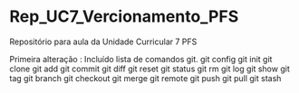 # Rep_UC7_Vercionamento_PFS
Repositório para aula da Unidade Curricular 7 PFS

Primeira alteração : Incluído lista de comandos git.
git config
git init
git clone
git add
git commit
git diff
git reset
git status
git rm
git log
git show
git tag
git branch
git checkout
git merge
git remote
git push
git pull
git stash
